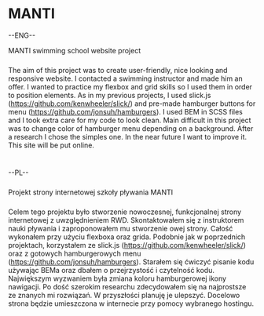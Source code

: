 # MANTI
--ENG--

MANTI swimming school website project
###
The aim of this project was to create user-friendly, nice looking and responsive website. 
I contacted a swimming instructor and made him an offer. I wanted to practice my flexbox and grid skills so I used them in order to position elements. 
As in my previous projects, I used slick.js (https://github.com/kenwheeler/slick/) and pre-made hamburger buttons for menu (https://github.com/jonsuh/hamburgers).
I used BEM in SCSS files and I took extra care for my code to look clean. Main difficult in this project was to change color of hamburger menu 
depending on a background. After a research I chose the simples one. In the near future I want to improve it.  
This site will be put online. 
#
--PL--
###
Projekt strony internetowej szkoły pływania MANTI 
###
Celem tego projektu było stworzenie nowoczesnej, funkcjonalnej strony internetowej z uwzględnieniem RWD. 
Skontaktowałem się z instruktorem nauki pływania i zaproponowałem mu stworzenie owej strony. Całość wykonałem przy użyciu 
flexboxa oraz grida. Podobnie jak w poprzednich projektach, korzystałem ze slick.js (https://github.com/kenwheeler/slick/) 
oraz z gotowych hamburgerowych menu (https://github.com/jonsuh/hamburgers). Starałem się ćwiczyć pisanie kodu używając 
BEMa oraz dbałem o przejrzystość i czytelność kodu. Największym wyzwaniem była zmiana koloru hamburgerowej ikony nawigacji. 
Po dość szerokim researchu zdecydowałem się na najprostsze ze znanych mi rozwiązań. W przyszłości planuję je ulepszyć. 
Docelowo strona będzie umieszczona w internecie przy pomocy wybranego hostingu. 
